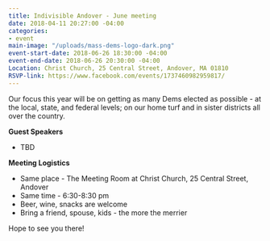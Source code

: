 ```yaml
---
title: Indivisible Andover - June meeting
date: 2018-04-11 20:27:00 -04:00
categories:
- event
main-image: "/uploads/mass-dems-logo-dark.png"
event-start-date: 2018-06-26 18:30:00 -04:00
event-end-date: 2018-06-26 20:30:00 -04:00
Location: Christ Church, 25 Central Street, Andover, MA 01810
RSVP-link: https://www.facebook.com/events/1737460982959817/
---
```


Our focus this year will be on getting as many Dems elected as possible - at the local, state, and federal levels; on our home turf and in sister districts all over the country. 

**Guest Speakers**
* TBD

**Meeting Logistics**
* Same place - The Meeting Room at Christ Church, 25 Central Street, Andover
* Same time - 6:30-8:30 pm
* Beer, wine, snacks are welcome 
* Bring a friend, spouse, kids - the more the merrier

Hope to see you there!
